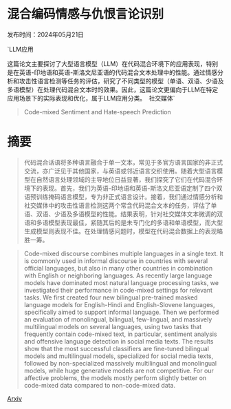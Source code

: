 # 混合编码情感与仇恨言论识别

发布时间：2024年05月21日

`LLM应用

这篇论文主要探讨了大型语言模型（LLM）在代码混合环境下的应用表现，特别是在英语-印地语和英语-斯洛文尼亚语的代码混合文本处理中的性能。通过情感分析和攻击性语言检测等任务的评估，研究了不同类型的模型（单语、双语、少语及多语模型）在处理代码混合文本时的效果。因此，这篇论文更偏向于LLM在特定应用场景下的实际表现和优化，属于LLM应用分类。` `社交媒体`

> Code-mixed Sentiment and Hate-speech Prediction

# 摘要

> 代码混合话语将多种语言融合于单一文本，常见于多官方语言国家的非正式交流，亦广泛见于其他国家，与英语或邻近语言交织使用。随着大型语言模型在自然语言处理领域的主导地位日益显著，我们探究了它们在代码混合环境下的表现。首先，我们为英语-印地语和英语-斯洛文尼亚语定制了四个双语预训练掩码语言模型，专为非正式语言设计。接着，我们通过情感分析和社交媒体中的攻击性语言检测这两个常含代码混合文本的任务，评估了单语、双语、少语及多语模型的性能。结果表明，针对社交媒体文本微调的双语和多语模型表现最佳，紧随其后的是未专门化的多语和单语模型，而大型生成模型则表现不佳。在处理情感问题时，模型在代码混合数据上的表现略胜一筹。

> Code-mixed discourse combines multiple languages in a single text. It is commonly used in informal discourse in countries with several official languages, but also in many other countries in combination with English or neighboring languages. As recently large language models have dominated most natural language processing tasks, we investigated their performance in code-mixed settings for relevant tasks. We first created four new bilingual pre-trained masked language models for English-Hindi and English-Slovene languages, specifically aimed to support informal language. Then we performed an evaluation of monolingual, bilingual, few-lingual, and massively multilingual models on several languages, using two tasks that frequently contain code-mixed text, in particular, sentiment analysis and offensive language detection in social media texts. The results show that the most successful classifiers are fine-tuned bilingual models and multilingual models, specialized for social media texts, followed by non-specialized massively multilingual and monolingual models, while huge generative models are not competitive. For our affective problems, the models mostly perform slightly better on code-mixed data compared to non-code-mixed data.

[Arxiv](https://arxiv.org/abs/2405.12929)
